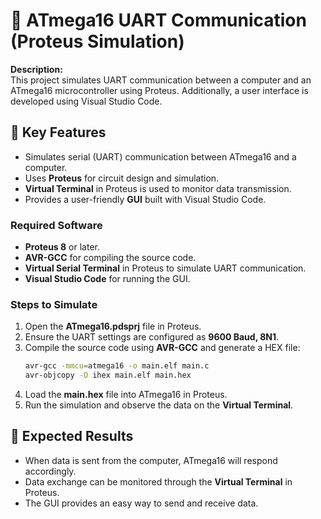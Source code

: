 # 🚀 ATmega16 UART Communication (Proteus Simulation)

**Description:**  
This project simulates UART communication between a computer and an ATmega16 microcontroller using Proteus. Additionally, a user interface is developed using Visual Studio Code.

## 📌 Key Features
- Simulates serial (UART) communication between ATmega16 and a computer.
- Uses **Proteus** for circuit design and simulation.
- **Virtual Terminal** in Proteus is used to monitor data transmission.
- Provides a user-friendly **GUI** built with Visual Studio Code.

### Required Software
- **Proteus 8** or later.
- **AVR-GCC** for compiling the source code.
- **Virtual Serial Terminal** in Proteus to simulate UART communication.
- **Visual Studio Code** for running the GUI.

### Steps to Simulate
1. Open the **ATmega16.pdsprj** file in Proteus.
2. Ensure the UART settings are configured as **9600 Baud, 8N1**.
3. Compile the source code using **AVR-GCC** and generate a HEX file:
   ```sh
   avr-gcc -mmcu=atmega16 -o main.elf main.c
   avr-objcopy -O ihex main.elf main.hex
   ```
4. Load the **main.hex** file into ATmega16 in Proteus.
5. Run the simulation and observe the data on the **Virtual Terminal**.

## 📌 Expected Results
- When data is sent from the computer, ATmega16 will respond accordingly.
- Data exchange can be monitored through the **Virtual Terminal** in Proteus.
- The GUI provides an easy way to send and receive data.



